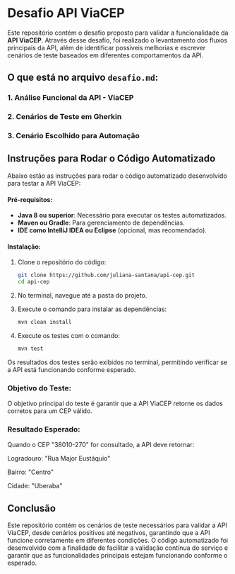 # Desafio API ViaCEP

Este repositório contém o desafio proposto para validar a funcionalidade da **API ViaCEP**. Através desse desafio, foi realizado o levantamento dos fluxos principais da API, além de identificar possíveis melhorias e escrever cenários de teste baseados em diferentes comportamentos da API.

## O que está no arquivo `desafio.md`:

### 1. **Análise Funcional da API - ViaCEP**

### 2. **Cenários de Teste em Gherkin**

### 3. **Cenário Escolhido para Automação**

## **Instruções para Rodar o Código Automatizado**

Abaixo estão as instruções para rodar o código automatizado desenvolvido para testar a API ViaCEP:

#### Pré-requisitos:
- **Java 8 ou superior**: Necessário para executar os testes automatizados.
- **Maven ou Gradle**: Para gerenciamento de dependências.
- **IDE como IntelliJ IDEA ou Eclipse** (opcional, mas recomendado).

#### Instalação:
1. Clone o repositório do código:
   ```bash
   git clone https://github.com/juliana-santana/api-cep.git
   cd api-cep

2. No terminal, navegue até a pasta do projeto.


3. Execute o comando para instalar as dependências:   
   ```bash
   mvn clean install

4. Execute os testes com o comando:
   ```bash
   mvn test

Os resultados dos testes serão exibidos no terminal, permitindo verificar se a API está funcionando conforme esperado.

### Objetivo do Teste:
O objetivo principal do teste é garantir que a API ViaCEP retorne os dados corretos para um CEP válido.

### Resultado Esperado:
Quando o CEP "38010-270" for consultado, a API deve retornar:

Logradouro: "Rua Major Eustáquio"

Bairro: "Centro"

Cidade: "Uberaba"

## Conclusão
Este repositório contém os cenários de teste necessários para validar a API ViaCEP, desde cenários positivos até negativos, garantindo que a API funcione corretamente em diferentes condições. O código automatizado foi desenvolvido com a finalidade de facilitar a validação contínua do serviço e garantir que as funcionalidades principais estejam funcionando conforme o esperado.